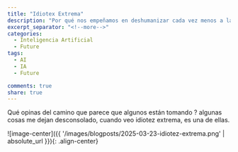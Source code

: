 ```yaml
---
title: "Idiotex Extrema"
description: "Por qué nos empeñamos en deshumanizar cada vez menos a la humanidad ???"
excerpt_separator: "<!--more-->"
categories:
  - Inteligencia Artificial
  - Future
tags:
  - AI
  - IA
  - Future

comments: true
share: true
---
```


Qué opinas del camino que parece que algunos están tomando ?
algunas cosas me dejan desconsolado, cuando veo idiotez extrema, es una de ellas.

![image-center]({{ '/images/blogposts/2025-03-23-idiotez-extrema.png' | absolute_url }}){: .align-center}
